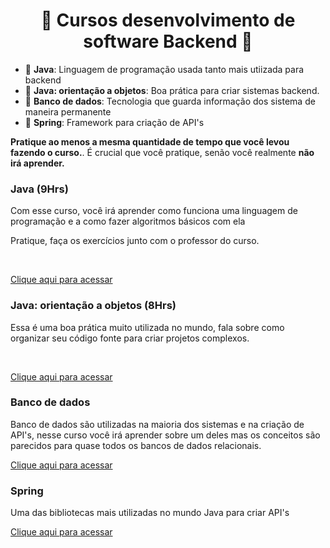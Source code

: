   <h1 align="center">📘 Cursos desenvolvimento de software Backend 📙</h1>  
  
 - 📄 **Java**: Linguagem de programação usada tanto mais utiizada para backend
 - 📄 **Java: orientação a objetos**: Boa prática para criar sistemas backend.
 - 📄 **Banco de dados**: Tecnologia que guarda informação dos sistema de maneira permanente
 - 📄 **Spring**: Framework para criação de API's

**Pratique ao menos a mesma quantidade de tempo que você levou fazendo o curso.**. É crucial que você pratique, senão você realmente **não irá aprender.** <br /> 

### Java (9Hrs)
Com esse curso, você irá aprender como funciona uma linguagem de programação e a como fazer algoritmos básicos com ela

Pratique, faça os exercícios junto com o professor do curso. <br />

<br />

[Clique aqui para acessar](https://www.youtube.com/watch?v=sTX0UEplF54&list=PLJH2yd19u4hzRtpzm2dDCWZx58UrE85ye&ab_channel=CursoemV%C3%ADdeo)


### Java: orientação a objetos (8Hrs)
Essa é uma boa prática muito utilizada no mundo, fala sobre como organizar seu código fonte para criar projetos complexos.

<br />

[Clique aqui para acessar](https://www.youtube.com/watch?v=KlIL63MeyMY&list=PLHz_AreHm4dkqe2aR0tQK74m8SFe-aGsY)

### Banco de dados
Banco de dados são utilizadas na maioria dos sistemas e na criação de API's, nesse curso você irá aprender sobre um deles mas os conceitos são parecidos para quase todos os bancos de dados relacionais.
<br />

[Clique aqui para acessar](https://www.youtube.com/watch?v=Ofktsne-utM&list=PLHz_AreHm4dkBs-795Dsgvau_ekxg8g1r&ab_channel=CursoemV%C3%ADdeo)

### Spring
Uma das bibliotecas mais utilizadas no mundo Java para criar API's
<br />

[Clique aqui para acessar](https://www.youtube.com/watch?v=LXRU-Z36GEU&ab_channel=MichelliBrito)




